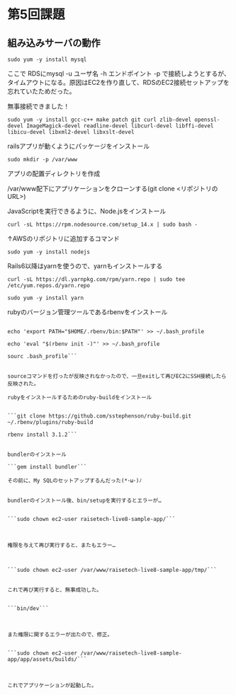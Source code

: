 # 第5回課題

## 組み込みサーバの動作

``` sudo yum -y install mysql ```



ここで RDSにmysql -u ユーザ名 -h エンドポイント -p で接続しようとするが、タイムアウトになる。原因はEC2を作り直して、RDSのEC2接続セットアップを忘れていたためだった。

無事接続できました！

```sudo yum -y install gcc-c++ make patch git curl zlib-devel openssl-devel ImageMagick-devel readline-devel libcurl-devel libffi-devel libicu-devel libxml2-devel libxslt-devel```

railsアプリが動くようにパッケージをインストール

```sudo mkdir -p /var/www```

アプリの配置ディレクトリを作成


/var/www配下にアプリケーションをクローンする(git clone <リポジトリのURL>)

JavaScriptを実行できるように、Node.jsをインストール

```curl -sL https://rpm.nodesource.com/setup_14.x | sudo bash -```

↑AWSのリポジトリに追加するコマンド

```sudo yum -y install nodejs```

Rails6以降はyarnを使うので、yarnもインストールする

```curl -sL https://dl.yarnpkg.com/rpm/yarn.repo | sudo tee /etc/yum.repos.d/yarn.repo```

```sudo yum -y install yarn```

rubyのバージョン管理ツールであるrbenvをインストール

```git clone https://github.com/sstephenson/rbenv.git ~/.rbenv

echo 'export PATH="$HOME/.rbenv/bin:$PATH"' >> ~/.bash_profile

echo 'eval "$(rbenv init -)"' >> ~/.bash_profile

sourc .bash_profile```


sourceコマンドを打ったが反映されなかったので、一旦exitして再びEC2にSSH接続したら反映された。

rubyをインストールするためのruby-buildをインストール


```git clone https://github.com/sstephenson/ruby-build.git ~/.rbenv/plugins/ruby-build

rbenv install 3.1.2```


bundlerのインストール

```gem install bundler```

その前に、My SQLのセットアップするんだった(*･ω･)ﾉ


bundlerのインストール後、bin/setupを実行するとエラーが…


```sudo chown ec2-user raisetech-live8-sample-app/```



権限を与えて再び実行すると、またもエラー…



```sudo chown ec2-user /var/www/raisetech-live8-sample-app/tmp/```


これで再び実行すると、無事成功した。


```bin/dev```



また権限に関するエラーが出たので、修正。


```sudo chown ec2-user /var/www/raisetech-live8-sample-app/app/assets/builds/```



これでアプリケーションが起動した。





